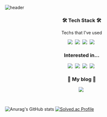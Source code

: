![header](https://capsule-render.vercel.app/api?type=soft&color=auto&height=150&section=header&text=JungBumLee&fontSize=70&animation=twinkling)

<h3 align="center">🛠 Tech Stack 🛠</h3>

<p align="center"> Techs that I've used </p>

<p align="center">
  <img src="https://img.shields.io/badge/Python-3766AB?style=flat-square&logo=Python&logoColor=white"/></a>&nbsp 
  <img src="https://img.shields.io/badge/Django-092E20?style=flat-square&logo=Django&logoColor=white"/></a>&nbsp
  <img src="https://img.shields.io/badge/Docker-2496ED?style=flat-square&logo=Docker&logoColor=white"/></a>&nbsp 
  <img src="https://img.shields.io/badge/Scikit Learn-F7931E?style=flat-square&logo=Scikit-Learn&logoColor=white"/></a>&nbsp 

</p>
<h3 align="center"> Interested in...</h3>

<p align="center">
  <img src="https://img.shields.io/badge/Redis-DC382D?style=flat-square&logo=Redis&logoColor=white"/></a>&nbsp
  <img src="https://img.shields.io/badge/Kubernetes-326CE5?style=flat-square&logo=Kubernetes&logoColor=white"/></a>&nbsp
  <img src="https://img.shields.io/badge/Go-00ADD8?style=flat-square&logo=Go&logoColor=white"/></a>&nbsp
  <img src="https://img.shields.io/badge/Celery-37814A?style=flat-square&logo=Celery&logoColor=white"/></a>&nbsp 

</p>



<h3 align="center"> 🧸 My blog 🧸 </h3>
<p align="center">
  <a href="https://velog.io/@leejb4898"><img src="https://img.shields.io/badge/Tech%20Blog-11B48A?style=flat-square&logo=Vimeo&logoColor=white&link=https://velog.io/@leejb4898"/></a>&nbsp

</p>
<br>


![Anurag's GitHub stats](https://github-readme-stats.vercel.app/api?username=LeeJB-48&show_icons=true&theme=radical)
[![Solved.ac Profile](http://mazassumnida.wtf/api/v2/generate_badge?boj=leejb4898)](https://solved.ac/leejb4898/)
